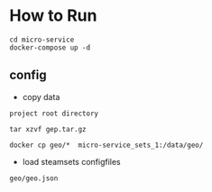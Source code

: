 # How to Run

```code
cd micro-service
docker-compose up -d
```

## config

* copy data

```code
project root directory

tar xzvf gep.tar.gz

docker cp geo/*  micro-service_sets_1:/data/geo/

```

* load steamsets configfiles

```code
geo/geo.json
```